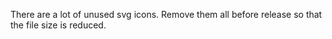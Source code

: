 
There are a lot of unused svg icons. Remove them all before release so
that the file size is reduced.
